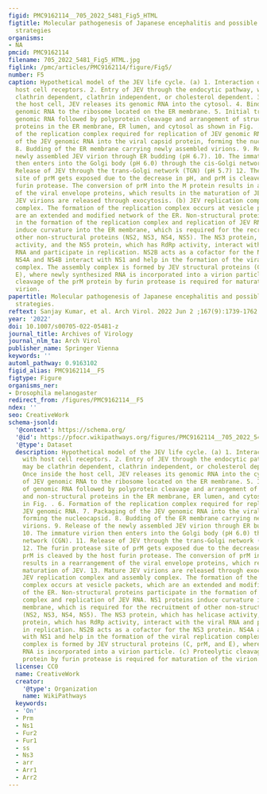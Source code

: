 ```yaml
---
figid: PMC9162114__705_2022_5481_Fig5_HTML
figtitle: Molecular pathogenesis of Japanese encephalitis and possible therapeutic
  strategies
organisms:
- NA
pmcid: PMC9162114
filename: 705_2022_5481_Fig5_HTML.jpg
figlink: /pmc/articles/PMC9162114/figure/Fig5/
number: F5
caption: Hypothetical model of the JEV life cycle. (a) 1. Interaction of JEV with
  host cell receptors. 2. Entry of JEV through the endocytic pathway, which may be
  clathrin dependent, clathrin independent, or cholesterol dependent. 3. Once inside
  the host cell, JEV releases its genomic RNA into the cytosol. 4. Binding of JEV
  genomic RNA to the ribosome located on the ER membrane. 5. Initial translation of
  genomic RNA followed by polyprotein cleavage and arrangement of structural and non-structural
  proteins in the ER membrane, ER lumen, and cytosol as shown in Fig. . 6. Formation
  of the replication complex required for replication of JEV genomic RNA. 7. Packaging
  of the JEV genomic RNA into the viral capsid protein, forming the nucleocapsid.
  8. Budding of the ER membrane carrying newly assembled virions. 9. Release of the
  newly assembled JEV virion through ER budding (pH 6.7). 10. The immature virion
  then enters into the Golgi body (pH 6.0) through the cis-Golgi network (CGN). 11.
  Release of JEV through the trans-Golgi network (TGN) (pH 5.7) 12. The furin protease
  site of prM gets exposed due to the decrease in pH, and prM is cleaved by the host
  furin protease. The conversion of prM into the M protein results in a rearrangement
  of the viral envelope proteins, which results in the maturation of JEV. 13. Mature
  JEV virions are released through exocytosis. (b) JEV replication complex and assembly
  complex. The formation of the replication complex occurs at vesicle packets, which
  are an extended and modified network of the ER. Non-structural proteins participate
  in the formation of the replication complex and replication of JEV RNA. NS1 proteins
  induce curvature into the ER membrane, which is required for the recruitment of
  other non-structural proteins (NS2, NS3, NS4, NS5). The NS3 protein, which has helicase
  activity, and the NS5 protein, which has RdRp activity, interact with the viral
  RNA and participate in replication. NS2B acts as a cofactor for the NS3 protein.
  NS4A and NS4B interact with NS1 and help in the formation of the viral replication
  complex. The assembly complex is formed by JEV structural proteins (C, prM, and
  E), where newly synthesized RNA is incorporated into a virion particle. (c) Proteolytic
  cleavage of the prM protein by furin protease is required for maturation of the
  virion.
papertitle: Molecular pathogenesis of Japanese encephalitis and possible therapeutic
  strategies.
reftext: Sanjay Kumar, et al. Arch Virol. 2022 Jun 2 ;167(9):1739-1762.
year: '2022'
doi: 10.1007/s00705-022-05481-z
journal_title: Archives of Virology
journal_nlm_ta: Arch Virol
publisher_name: Springer Vienna
keywords: ''
automl_pathway: 0.9163102
figid_alias: PMC9162114__F5
figtype: Figure
organisms_ner:
- Drosophila melanogaster
redirect_from: /figures/PMC9162114__F5
ndex: ''
seo: CreativeWork
schema-jsonld:
  '@context': https://schema.org/
  '@id': https://pfocr.wikipathways.org/figures/PMC9162114__705_2022_5481_Fig5_HTML.html
  '@type': Dataset
  description: Hypothetical model of the JEV life cycle. (a) 1. Interaction of JEV
    with host cell receptors. 2. Entry of JEV through the endocytic pathway, which
    may be clathrin dependent, clathrin independent, or cholesterol dependent. 3.
    Once inside the host cell, JEV releases its genomic RNA into the cytosol. 4. Binding
    of JEV genomic RNA to the ribosome located on the ER membrane. 5. Initial translation
    of genomic RNA followed by polyprotein cleavage and arrangement of structural
    and non-structural proteins in the ER membrane, ER lumen, and cytosol as shown
    in Fig. . 6. Formation of the replication complex required for replication of
    JEV genomic RNA. 7. Packaging of the JEV genomic RNA into the viral capsid protein,
    forming the nucleocapsid. 8. Budding of the ER membrane carrying newly assembled
    virions. 9. Release of the newly assembled JEV virion through ER budding (pH 6.7).
    10. The immature virion then enters into the Golgi body (pH 6.0) through the cis-Golgi
    network (CGN). 11. Release of JEV through the trans-Golgi network (TGN) (pH 5.7)
    12. The furin protease site of prM gets exposed due to the decrease in pH, and
    prM is cleaved by the host furin protease. The conversion of prM into the M protein
    results in a rearrangement of the viral envelope proteins, which results in the
    maturation of JEV. 13. Mature JEV virions are released through exocytosis. (b)
    JEV replication complex and assembly complex. The formation of the replication
    complex occurs at vesicle packets, which are an extended and modified network
    of the ER. Non-structural proteins participate in the formation of the replication
    complex and replication of JEV RNA. NS1 proteins induce curvature into the ER
    membrane, which is required for the recruitment of other non-structural proteins
    (NS2, NS3, NS4, NS5). The NS3 protein, which has helicase activity, and the NS5
    protein, which has RdRp activity, interact with the viral RNA and participate
    in replication. NS2B acts as a cofactor for the NS3 protein. NS4A and NS4B interact
    with NS1 and help in the formation of the viral replication complex. The assembly
    complex is formed by JEV structural proteins (C, prM, and E), where newly synthesized
    RNA is incorporated into a virion particle. (c) Proteolytic cleavage of the prM
    protein by furin protease is required for maturation of the virion.
  license: CC0
  name: CreativeWork
  creator:
    '@type': Organization
    name: WikiPathways
  keywords:
  - 'On'
  - Prm
  - Ns1
  - Fur2
  - Fur1
  - ss
  - Ns3
  - arr
  - Arr1
  - Arr2
---
```


